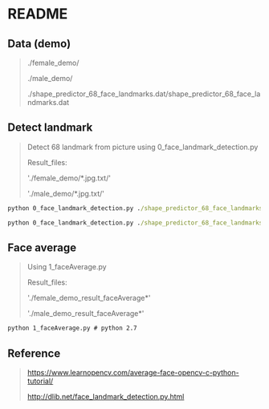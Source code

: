 # README

## Data (demo)

>./female_demo/
>
>./male_demo/
>
>./shape_predictor_68_face_landmarks.dat/shape_predictor_68_face_landmarks.dat

## Detect landmark

> Detect 68 landmark from picture using 0_face_landmark_detection.py
>
> Result_files:
>
> './female_demo/*.jpg.txt/'
>
> './male_demo/*.jpg.txt/'

```cmd
python 0_face_landmark_detection.py ./shape_predictor_68_face_landmarks.dat/shape_predictor_68_face_landmarks.dat ./female_demo # python 3.6.7
```

```cmd
python 0_face_landmark_detection.py ./shape_predictor_68_face_landmarks.dat/shape_predictor_68_face_landmarks.dat ./male_demo # python 3.6.7
```

## Face average

> Using 1_faceAverage.py
>
> Result_files:
>
> './female_demo_result_faceAverage*'
>
> './male_demo_result_faceAverage*'

```cmd
python 1_faceAverage.py # python 2.7
```

## Reference

> https://www.learnopencv.com/average-face-opencv-c-python-tutorial/
>
> http://dlib.net/face_landmark_detection.py.html